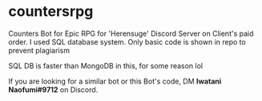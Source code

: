 # countersrpg
Counters Bot for Epic RPG for 'Herensuge' Discord Server on Client's paid order. I used SQL database system. Only basic code is shown in repo to prevent plagiarism

SQL DB is faster than MongoDB in this, for some reason lol

If you are looking for a similar bot or this Bot's code, DM **Iwatani Naofumi#9712** on Discord.
